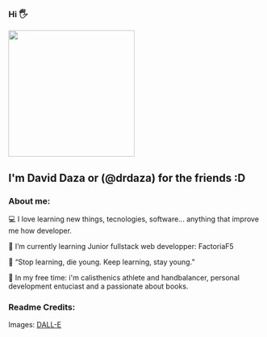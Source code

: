 ### Hi 🖐️ 
<img src="https://github.com/drdaza/drdaza/blob/main/DALL·E 2022-11-01 16.06.00 - a programmer in his computer digital art.png" width="250" height="250" />

## I'm David Daza or (@drdaza) for the friends :D 


### About me:

💻 I love learning new things, tecnologies, software... anything that improve me how developer. 

🥇  I’m currently learning Junior fullstack web developper: FactoriaF5

📖 “Stop learning, die young.
    Keep learning, stay young.”
    
🏅 In my free time: i'm calisthenics athlete and handbalancer, personal development entuciast and a passionate about books.








### Readme Credits:
Images: <a target="_blank" href="https://labs.openai.com/">DALL-E</a>

